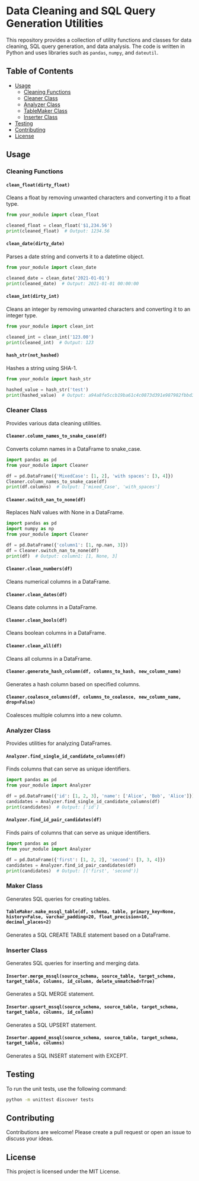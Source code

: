 # Data Cleaning and SQL Query Generation Utilities

This repository provides a collection of utility functions and classes for data cleaning, SQL query generation, and data analysis. The code is written in Python and uses libraries such as `pandas`, `numpy`, and `dateutil`.

## Table of Contents


- [Usage](#usage)
  - [Cleaning Functions](#cleaning-functions)
  - [Cleaner Class](#cleaner-class)
  - [Analyzer Class](#analyzer-class)
  - [TableMaker Class](#tablemaker-class)
  - [Inserter Class](#inserter-class)
- [Testing](#testing)
- [Contributing](#contributing)
- [License](#license)


## Usage

### Cleaning Functions

#### `clean_float(dirty_float)`

Cleans a float by removing unwanted characters and converting it to a float type.

```python
from your_module import clean_float

cleaned_float = clean_float('$1,234.56')
print(cleaned_float)  # Output: 1234.56

```

#### `clean_date(dirty_date)`

Parses a date string and converts it to a datetime object.
```python
from your_module import clean_date

cleaned_date = clean_date('2021-01-01')
print(cleaned_date)  # Output: 2021-01-01 00:00:00
```

#### `clean_int(dirty_int)`

Cleans an integer by removing unwanted characters and converting it to an integer type.
```python
from your_module import clean_int

cleaned_int = clean_int('123.00')
print(cleaned_int)  # Output: 123
```

#### `hash_str(not_hashed)`

Hashes a string using SHA-1.

```python
from your_module import hash_str

hashed_value = hash_str('test')
print(hashed_value)  # Output: a94a8fe5ccb19ba61c4c0873d391e987982fbbd3```
```

### Cleaner Class

Provides various data cleaning utilities.
#### `Cleaner.column_names_to_snake_case(df)`

Converts column names in a DataFrame to snake_case.

```python
import pandas as pd
from your_module import Cleaner

df = pd.DataFrame({'MixedCase': [1, 2], 'with spaces': [3, 4]})
Cleaner.column_names_to_snake_case(df)
print(df.columns)  # Output: ['mixed_Case', 'with_spaces']
```
#### `Cleaner.switch_nan_to_none(df)`

Replaces NaN values with None in a DataFrame.

```python
import pandas as pd
import numpy as np
from your_module import Cleaner

df = pd.DataFrame({'column1': [1, np.nan, 3]})
df = Cleaner.switch_nan_to_none(df)
print(df)  # Output: column1: [1, None, 3]
```
#### `Cleaner.clean_numbers(df)`

Cleans numerical columns in a DataFrame.
#### `Cleaner.clean_dates(df)`

Cleans date columns in a DataFrame.
#### `Cleaner.clean_bools(df)`

Cleans boolean columns in a DataFrame.
#### `Cleaner.clean_all(df)`

Cleans all columns in a DataFrame.
#### `Cleaner.generate_hash_column(df, columns_to_hash, new_column_name)`

Generates a hash column based on specified columns.
#### `Cleaner.coalesce_columns(df, columns_to_coalesce, new_column_name, drop=False)`

Coalesces multiple columns into a new column.
### Analyzer Class

Provides utilities for analyzing DataFrames.
#### `Analyzer.find_single_id_candidate_columns(df)`

Finds columns that can serve as unique identifiers.

```python
import pandas as pd
from your_module import Analyzer

df = pd.DataFrame({'id': [1, 2, 3], 'name': ['Alice', 'Bob', 'Alice']})
candidates = Analyzer.find_single_id_candidate_columns(df)
print(candidates)  # Output: ['id']

```
#### `Analyzer.find_id_pair_candidates(df)`
Finds pairs of columns that can serve as unique identifiers.

```python
import pandas as pd
from your_module import Analyzer

df = pd.DataFrame({'first': [1, 2, 2], 'second': [3, 3, 4]})
candidates = Analyzer.find_id_pair_candidates(df)
print(candidates)  # Output: [('first', 'second')]
```
### Maker Class

Generates SQL queries for creating tables.
#### `TableMaker.make_mssql_table(df, schema, table, primary_key=None, history=False, varchar_padding=20, float_precision=10, decimal_places=2)`

Generates a SQL CREATE TABLE statement based on a DataFrame.
### Inserter Class

Generates SQL queries for inserting and merging data.
#### `Inserter.merge_mssql(source_schema, source_table, target_schema, target_table, columns, id_column, delete_unmatched=True)`

Generates a SQL MERGE statement.
#### `Inserter.upsert_mssql(source_schema, source_table, target_schema, target_table, columns, id_column)`

Generates a SQL UPSERT statement.
#### `Inserter.append_mssql(source_schema, source_table, target_schema, target_table, columns)`

Generates a SQL INSERT statement with EXCEPT.
## Testing

To run the unit tests, use the following command:

```sh
python -m unittest discover tests
```
## Contributing

Contributions are welcome! Please create a pull request or open an issue to discuss your ideas.
## License

This project is licensed under the MIT License.